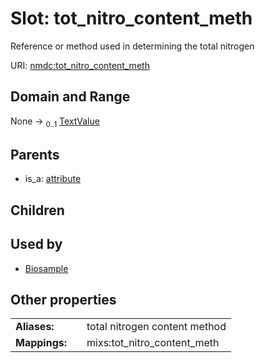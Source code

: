 
# Slot: tot_nitro_content_meth


Reference or method used in determining the total nitrogen

URI: [nmdc:tot_nitro_content_meth](https://microbiomedata/meta/tot_nitro_content_meth)


## Domain and Range

None &#8594;  <sub>0..1</sub> [TextValue](TextValue.md)

## Parents

 *  is_a: [attribute](attribute.md)

## Children


## Used by

 * [Biosample](Biosample.md)

## Other properties

|  |  |  |
| --- | --- | --- |
| **Aliases:** | | total nitrogen content method |
| **Mappings:** | | mixs:tot_nitro_content_meth |

